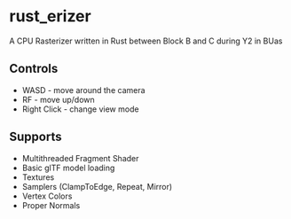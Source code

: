 # rust_erizer
A CPU Rasterizer written in Rust between Block B and C during Y2 in BUas

## Controls
- WASD - move around the camera
- RF - move up/down
- Right Click - change view mode

## Supports
- Multithreaded Fragment Shader
- Basic glTF model loading
- Textures
- Samplers (ClampToEdge, Repeat, Mirror)
- Vertex Colors
- Proper Normals 
